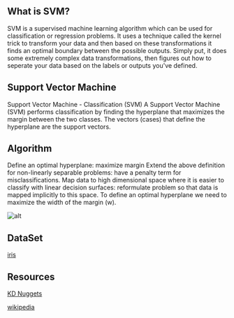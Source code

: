 
## What is SVM?
 
SVM is a supervised machine learning algorithm which can be used for classification or regression problems. It uses a technique called the kernel trick to transform your data and then based on these transformations it finds an optimal boundary between the possible outputs. Simply put, it does some extremely complex data transformations, then figures out how to seperate your data based on the labels or outputs you've defined.

## Support Vector Machine 

Support Vector Machine - Classification (SVM)
A Support Vector Machine (SVM) performs classification by finding the hyperplane that maximizes the margin between the two classes. The vectors (cases) that define the hyperplane are the support vectors.


## Algorithm		

Define an optimal hyperplane: maximize margin
Extend the above definition for non-linearly separable problems: have a penalty term for misclassifications.
Map data to high dimensional space where it is easier to classify with linear decision surfaces: reformulate problem so that data is mapped implicitly to this space.
To define an optimal hyperplane we need to maximize the width of the margin (w).

![alt](https://www.saedsayad.com/images/SVM_4.png)



## DataSet

[iris](https://archive.ics.uci.edu/ml/datasets/Iris)


## Resources 

[KD Nuggets](https://www.kdnuggets.com/2017/02/yhat-support-vector-machine.html)

[wikipedia](https://www.wikipedia.com)
